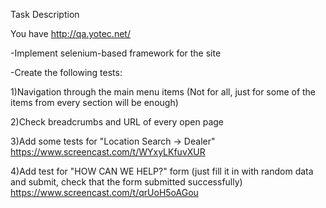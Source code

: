 Task Description

You have 	http://qa.yotec.net/

-Implement selenium-based framework for the site	

-Create the following tests:	

1)Navigation through the main menu items (Not for all, just for some of the items from every section will be enough)	

2)Check breadcrumbs and URL of every open page	

3)Add some tests for "Location Search -> Dealer"	https://www.screencast.com/t/WYxyLKfuvXUR

4)Add test for "HOW CAN WE HELP?" form (just fill it in with random data and submit, check that the form submitted successfully)	https://www.screencast.com/t/qrUoH5oAGou

